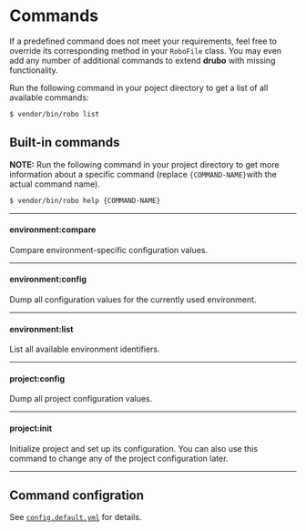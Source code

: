# Commands

If a predefined command does not meet your requirements, feel free to override 
its corresponding method in your ```RoboFile``` class. You may even add any 
number of additional commands to extend **drubo** with missing functionality.

Run the following command in your poject directory to get a list of all 
available commands:

```sh
$ vendor/bin/robo list
```

## Built-in commands

**NOTE:** Run the following command in your project directory to get more 
information about a specific command (replace ```{COMMAND-NAME}```with the 
actual command name).

```sh
$ vendor/bin/robo help {COMMAND-NAME}
```

---

#### environment:compare

Compare environment-specific configuration values.

---

#### environment:config

Dump all configuration values for the currently used environment.

---

#### environment:list

List all available environment identifiers.

---

#### project:config

Dump all project configuration values.

---

#### project:init

Initialize project and set up its configuration. You can also use this command 
to change any of the project configuration later.

---

## Command configration

See [```config.default.yml```][config] for details.

[config]: ../config.default.yml
